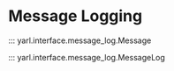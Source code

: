# Message Logging

::: yarl.interface.message_log.Message

::: yarl.interface.message_log.MessageLog

